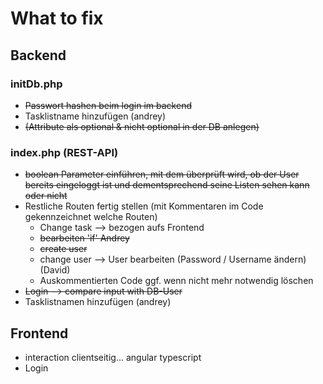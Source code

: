 # What to fix





## Backend



### initDb.php

- ~~Passwort hashen beim login im backend~~
- Tasklistname hinzufügen (andrey)
- ~~(Attribute als optional & nicht optional in der DB anlegen)~~

### index.php (REST-API)

- ~~boolean Parameter einführen, mit dem überprüft wird, ob der User bereits eingeloggt ist und dementsprechend seine Listen sehen kann oder nicht~~
- Restliche Routen fertig stellen (mit Kommentaren im Code gekennzeichnet welche Routen) 
  - Change task --> bezogen aufs Frontend 
  - ~~bearbeiten 'if' Andrey~~
  - ~~create user~~
  - change user --> User bearbeiten (Password / Username ändern) (David)
  - Auskommentierten Code ggf. wenn nicht mehr notwendig löschen
- ~~Login --> compare input with DB-User~~
- Tasklistnamen hinzufügen (andrey)



## Frontend 

- interaction clientseitig... 
angular typescript
- Login 